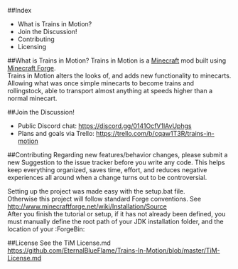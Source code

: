 ##Index
- What is Trains in Motion?
- Join the Discussion!
- Contributing
- Licensing

##What is Trains in Motion?
Trains in Motion is a [Minecraft](https://minecraft.net/) mod built using [Minecraft Forge](https://github.com/MinecraftForge).<br/>
Trains in Motion alters the looks of, and adds new functionality to minecarts. Allowing what was once simple minecarts to become trains and rollingstock, able to transport almost anything at speeds higher than a normal minecart.<br/>


##Join the Discussion!

* Public Discord chat: https://discord.gg/0141OcfV1lAvUphgs
* Plans and goals via Trello: https://trello.com/b/cqaw1T3R/trains-in-motion


##Contributing
Regarding new features/behavior changes, please submit a new Suggestion to the issue tracker before you write any code. This helps keep everything organized, saves time, effort, and reduces negative experiences all around when a change turns out to be controversial.<br/>

Setting up the project was made easy with the setup.bat file.<br/>
Otherwise this project will follow standard Forge conventions. See http://www.minecraftforge.net/wiki/Installation/Source<br/>
After you finish the tutorial or setup, if it has not already been defined, you must manually define the root path of your JDK installation folder, and the location of your :ForgeBin:<br/>

##License
See the TiM License.md https://github.com/EternalBlueFlame/Trains-In-Motion/blob/master/TiM-License.md

